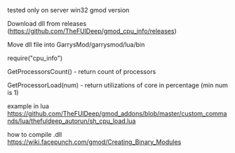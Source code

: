tested only on server win32 gmod version

Download dll from releases (https://github.com/TheFUlDeep/gmod_cpu_info/releases)

Move dll file into GarrysMod/garrysmod/lua/bin

require("cpu_info")

GetProcessorsCount() - return count of processors

GetProcessorLoad(num) - return utilizations of core in percentage (min num is 1)

example in lua https://github.com/TheFUlDeep/gmod_addons/blob/master/custom_commands/lua/thefuldeep_autorun/sh_cpu_load.lua

how to compile .dll https://wiki.facepunch.com/gmod/Creating_Binary_Modules
